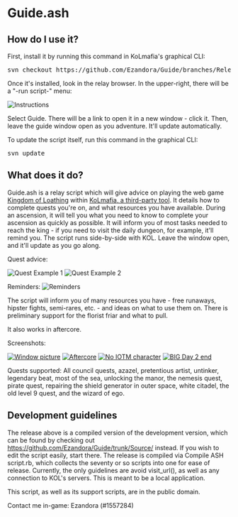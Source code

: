 Guide.ash
=========

How do I use it?
----------------
First, install it by running this command in KoLmafia's graphical CLI:

<pre>
svn checkout https://github.com/Ezandora/Guide/branches/Release/
</pre>

Once it's installed, look in the relay browser. In the upper-right, there will be a "-run script-" menu:

![Instructions](https://raw.github.com/Ezandora/Guide/master/Images/Instructions.png)

Select Guide. There will be a link to open it in a new window - click it.
Then, leave the guide window open as you adventure. It'll update automatically.

To update the script itself, run this command in the graphical CLI:

<pre>
svn update
</pre>

What does it do?
----------------
Guide.ash is a relay script which will give advice on playing the web game [Kingdom of Loathing](http://www.kingdomofloathing.com) within [KoLmafia, a third-party tool](http://kolmafia.sourceforge.net). It details how to complete quests you're on, and what resources you have available.
During an ascension, it will tell you what you need to know to complete your ascension as quickly as possible. It will inform you of most tasks needed to reach the king - if you need to visit the daily dungeon, for example, it'll remind you.
The script runs side-by-side with KOL. Leave the window open, and it'll update as you go along.

Quest advice:

![Quest Example 1](https://raw.github.com/Ezandora/Guide/master/Images/Quest%20Example%201.png)
![Quest Example 2](https://raw.github.com/Ezandora/Guide/master/Images/Quest%20Example%202.png)

Reminders:
![Reminders](https://raw.github.com/Ezandora/Guide/master/Images/Reminders.png)

The script will inform you of many resources you have - free runaways, hipster fights, semi-rares, etc. - and ideas on what to use them on.
There is preliminary support for the florist friar and what to pull.

It also works in aftercore.

Screenshots:

[![Window picture](https://raw.github.com/Ezandora/Guide/master/Images/Window%20picture%20Small.png)](https://raw.github.com/Ezandora/Guide/master/Images/Window%20picture.png)
[![Aftercore](https://raw.github.com/Ezandora/Guide/master/Images/Aftercore%20Small.png)](https://raw.github.com/Ezandora/Guide/master/Images/Aftercore.png)
[![No IOTM character](https://raw.github.com/Ezandora/Guide/master/Images/No%20IOTM%20character%20Small.png)](https://raw.github.com/Ezandora/Guide/master/Images/No%20IOTM%20character.png)
[![BIG Day 2 end](https://raw.github.com/Ezandora/Guide/master/Images/BIG%20Day%202%20End%20Small.png)](https://raw.github.com/Ezandora/Guide/master/Images/BIG%20Day%202%20End.png)

Quests supported: All council quests, azazel, pretentious artist, untinker, legendary beat, most of the sea, unlocking the manor, the nemesis quest, pirate quest, repairing the shield generator in outer space, white citadel, the old level 9 quest, and the wizard of ego.

Development guidelines
---------------------
The release above is a compiled version of the development version, which can be found by checking out https://github.com/Ezandora/Guide/trunk/Source/ instead. If you wish to edit the script easily, start there.
The release is compiled via Compile ASH script.rb, which collects the seventy or so scripts into one for ease of release.
Currently, the only guidelines are avoid visit_url(), as well as any connection to KOL's servers. This is meant to be a local application.

This script, as well as its support scripts, are in the public domain.

Contact me in-game: Ezandora (#1557284)
